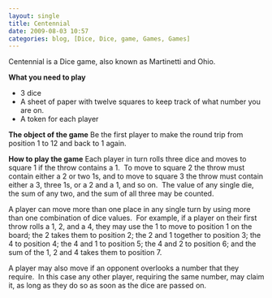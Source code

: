 ```yaml
---
layout: single
title: Centennial
date: 2009-08-03 10:57
categories: blog, [Dice, Dice, game, Games, Games]
---
```

Centennial is a Dice game, also known as Martinetti and Ohio.

<strong>What you need to play</strong>
<ul>
	<li>3 dice</li>
	<li>A sheet of paper with twelve squares to keep track of what number you are on.</li>
	<li>A token for each player</li>
</ul>
<strong>The object of the game</strong>
Be the first player to make the round trip from position 1 to 12 and back to 1 again.

<strong>How to play the game</strong>
Each player in turn rolls three dice and moves to square 1 if the throw contains a 1.  To move to square 2 the throw must contain either a 2 or two 1s, and to move to square 3 the throw must contain either a 3, three 1s, or a 2 and a 1, and so on.  The value of any single die, the sum of any two, and the sum of all three may be counted.

A player can move more than one place in any single turn by using more than one combination of dice values.  For example, if a player on their first throw rolls a 1, 2, and a 4, they may use the 1 to move to position 1 on the board; the 2 takes them to position 2; the 2 and 1 together to position 3; the 4 to position 4; the 4 and 1 to position 5; the 4 and 2 to position 6; and the sum of the 1, 2 and 4 takes them to position 7.

A player may also move if an opponent overlooks a number that they require.  In this case any other player, requiring the same number, may claim it, as long as they do so as soon as the dice are passed on.
